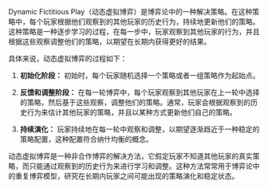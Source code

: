 Dynamic Fictitious Play（动态虚拟博弈）是博弈论中的一种解决策略。在这种策略中，每个玩家根据他们观察到的其他玩家的历史行为，持续地更新他们的策略。这种策略是一种逐步学习的过程，在每一步中，玩家观察到其他玩家的行为，并且根据这些观察调整他们的策略，以期望在长期内获得更好的结果。

具体来说，动态虚拟博弈的过程如下：

1. **初始化阶段：** 初始时，每个玩家随机选择一个策略或者一组策略作为起始点。

2. **反馈和调整阶段：** 在每一轮博弈中，每个玩家观察到其他玩家在上一轮中选择的策略，然后基于这些观察，调整他们的策略。通常，玩家会根据观察到的历史行为来估计其他玩家的策略，并且以某种方式更新他们自己的策略。

3. **持续演化：** 玩家持续地在每一轮中观察和调整，以期望逐渐趋近于一种稳定的策略配置，这种配置符合纳什均衡的概念。

动态虚拟博弈是一种非合作博弈的解决方法，它假定玩家不知道其他玩家的真实策略，而只能通过观察到的历史行为来进行学习和调整。这种方法常常用于博弈论中的重复博弈模型，研究在长期内玩家之间可能出现的策略演化和稳定状态。